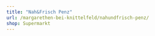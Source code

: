```yaml
---
title: "Nah&Frisch Penz"
url: /margarethen-bei-knittelfeld/nahundfrisch-penz/
shop: Supermarkt
---
```

